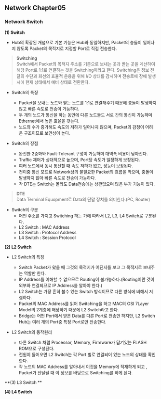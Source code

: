 ## Network Chapter05
### Network Switch 

**(1) Switch**
  - Hub의 확장된 개념으로 기본 기능은 Hub와 동일하지만, Packet의 충돌이 일어나지 않도록 Packet의 목적지로 지정할 Port로 직접 전송한다. 

 > **Switching**   
  > Switch에서 Packet의 목적지 주소를 기준으로 보내는 곳과 받는 곳을 계산하여 해당 Port로 1:1로 연결하는 것을 Switching이라고 한다. 
  > Switching은 정보 전달의 수단과 회선의 효율적 운용을 위해 I/O 상태를 감시하며 전송로에 장애 발생시에 현재 상태에서 예비 상태로 전환한다.
 
 - Switch의 특징 
    - Packet을 보내는 노드와 받는 노드를 1:1로 연결해주기 때문에 충돌이 발생하지 않고 빠른 속도로 전송이 가능하다. 
    - 두 개의 노드가 통신을 하는 동안에 다른 노드들도 서로 간의 통신이 가능하며 Ethernet에서 높은 효율을 갖는다. 
    - 노드의 수가 증가해도 속도의 저하가 일어나지 않으며, Packet의 감청이 어려운 구조이므로 보안성이 높다.  
 
 - Switch의 장점 
    - 완전한 2중화와 Fault-Tolerant  구성이 가능하며 대역폭 비용이 낮아진다. 
    - Traffic 제어가 상대적으로 높으며, Port당 속도가 일정하게 보장된다. 
    - 여러 노드에서 동시 통신할 때 속도 저하가 없고, 성능이 보장된다. 
    - 전이중 통신 모드로 Network상의 불필요한 Packet의 흐름을 막으며, 충돌이 발생하지 않아 빠른 속도로 전송이 가능하다. 
    - 각 DTE는 Switch는 몰라도 Data전송에는 상관없으며 많은 부가 기능이 있다.    

> **DTE**   
  > Data Terminal Equopment로 Data의 단말 장치를 의미한다.(PC, Router) 

- Switch의 구분 
  - 어떤 주소를 가지고 Switching 하는 가에 따라서 L2, L3, L4 Switch로 구분된다. 
  - L2 Switch : MAC Address 
  - L3 Switch : Protocol Address 
  - L4 Switch : Session Protocol   
 
**(2) L2 Switch** 
- L2 Switch의 특징  
  - Switch Packet가 왔을 때 그것의 목적지가 어딘지를 보고 그 목적지로 보내주는 역할만 한다.
  - IP Address를 이해할 수 없으므로 Routing이 불가능하다.(Routing이란 것이 외부와 연결되므로 IP Address를 알아야 한다.)
  - L2 Switch는 가장 흔히 볼수 있는 Switch 방식이므로 다른 방식에 비해서 저렴하다. 
  - Packet의 MAC Address를 읽어 Switching을 하고 MAC의 OSI 7Layer Model의 2계층에 해당하기 때문에 L2 Switch라고 한다. 
  - Bridge는 어떤 Port에서 받은 Data를 다른 Port로 전송만 하지만, L2 Switch Hub는 여러 개의 Port중 특정 Port로만 전송한다. 

- L2 Switch의 동작원리
   - 다른 Switch 처럼 Processor, Memory, Firmware가  담겨있는 FLASH ROM으로 구성된다. 
   - 전원이 들어오면 L2 Switch는 각 Port 별로 연결되어 있는 노드의 상태를 확인한다. 
   - 각 노드의 MAC Address를 알아내서 이것을 Memory에 적재하게 되고 , Packet가 전달될 때 이 정보를 바탕으로 Switching를 하게 된다. 
   
**(3) L3 Switch **
 
**(4) L4 Switch**
 


